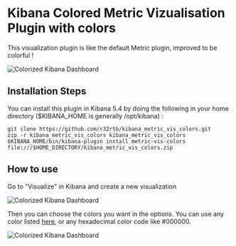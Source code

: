 # Kibana Colored Metric Vizualisation Plugin with colors

This visualization plugin is like the default Metric plugin, improved to be colorful !

![Colorized Kibana Dashboard](http://hillys.valouille.fr/kibana_metric_colors_3.png)

## Installation Steps

You can install this plugin in Kibana 5.4 by doing the following in your home directory ($KIBANA_HOME is generally /opt/kibana) :

```
git clone https://github.com/r32rtb/kibana_metric_vis_colors.git
zip -r kibana_metric_vis_colors kibana_metric_vis_colors
$KIBANA_HOME/bin/kibana-plugin install metric-vis-colors file:///$HOME_DIRECTORY/kibana_metric_vis_colors.zip
```

## How to use

Go to "Visualize" in Kibana and create a new visualization

![Colorized Kibana Dashboard](http://hillys.valouille.fr/kibana_metric_colors_1.png)

Then you can choose the colors you want in the options. You can use any color listed [here](http://www.w3schools.com/colors/colors_names.asp), or any hexadecimal color code like #000000.

![Colorized Kibana Dashboard](http://hillys.valouille.fr/kibana_metric_colors_2.png)
